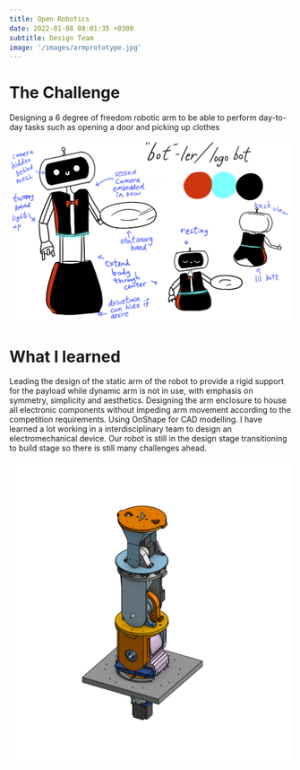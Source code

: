 ```yaml
---
title: Open Robotics
date: 2022-01-08 08:01:35 +0300
subtitle: Design Team
image: '/images/armprototype.jpg'
---
```

# The Challenge
Designing a 6 degree of freedom robotic arm to be able to perform day-to-day tasks such as opening a door and picking up clothes
<div class="gallery-box">
  <div class="gallery">
    <img src="/images/fullrobot.png" loading="lazy" alt="Project">
  </div>
  <em>  <a href="https://unsplash.com/" target="_blank"></a></em>
</div>

# What I learned
Leading the design of the static arm of the robot to provide a rigid support for the payload while dynamic arm is not in use, with emphasis on symmetry, simplicity and aesthetics. Designing the arm enclosure to house all electronic components without impeding arm movement according to the competition requirements. Using OnShape for CAD modelling. I have learned a lot working in a interdisciplinary team to design an electromechanical device. Our robot is still in the design stage transitioning to build stage so there is still many challenges ahead.

<div class="gallery-box">
  <div class="gallery">
    <img src="/images/robotarm.png" loading="lazy" alt="Project">
  </div>
  <em>  <a href="https://unsplash.com/" target="_blank"></a></em>
</div>